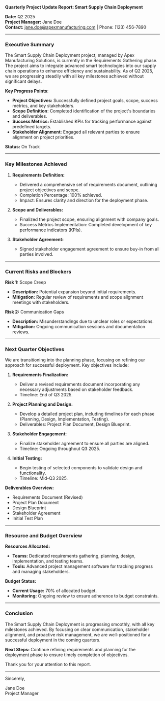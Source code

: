 

**Quarterly Project Update Report: Smart Supply Chain Deployment**

**Date:** Q2 2025  
**Project Manager:** Jane Doe  
**Contact:** jane.doe@apexmanufacturing.com | Phone: (123) 456-7890

---

### **Executive Summary**

The Smart Supply Chain Deployment project, managed by Apex Manufacturing Solutions, is currently in the Requirements Gathering phase. The project aims to integrate advanced smart technologies into our supply chain operations to enhance efficiency and sustainability. As of Q2 2025, we are progressing steadily with all key milestones achieved without significant delays.

**Key Progress Points:**
- **Project Objectives:** Successfully defined project goals, scope, success metrics, and key stakeholders.
- **Scope Definition:** Completed identification of the project's boundaries and deliverables.
- **Success Metrics:** Established KPIs for tracking performance against predefined targets.
- **Stakeholder Alignment:** Engaged all relevant parties to ensure alignment on project priorities.

**Status:** On Track

---

### **Key Milestones Achieved**

1. **Requirements Definition:**
   - Delivered a comprehensive set of requirements document, outlining project objectives and scope.
   - Completion Percentage: 100% achieved.
   - Impact: Ensures clarity and direction for the deployment phase.

2. **Scope and Deliverables:**
   - Finalized the project scope, ensuring alignment with company goals.
   - Success Metrics Implementation: Completed development of key performance indicators (KPIs).

3. **Stakeholder Agreement:**
   - Signed stakeholder engagement agreement to ensure buy-in from all parties involved.

---

### **Current Risks and Blockers**

**Risk 1:** Scope Creep  
- **Description:** Potential expansion beyond initial requirements.
- **Mitigation:** Regular review of requirements and scope alignment meetings with stakeholders.

**Risk 2:** Communication Gaps  
- **Description:** Misunderstandings due to unclear roles or expectations.
- **Mitigation:** Ongoing communication sessions and documentation reviews.

---

### **Next Quarter Objectives**

We are transitioning into the planning phase, focusing on refining our approach for successful deployment. Key objectives include:

1. **Requirements Finalization:**
   - Deliver a revised requirements document incorporating any necessary adjustments based on stakeholder feedback.
   - Timeline: End of Q3 2025.

2. **Project Planning and Design:**
   - Develop a detailed project plan, including timelines for each phase (Planning, Design, Implementation, Testing).
   - Deliverables: Project Plan Document, Design Blueprint.

3. **Stakeholder Engagement:**
   - Finalize stakeholder agreement to ensure all parties are aligned.
   - Timeline: Ongoing throughout Q3 2025.

4. **Initial Testing:**
   - Begin testing of selected components to validate design and functionality.
   - Timeline: Mid-Q3 2025.

**Deliverables Overview:**
- Requirements Document (Revised)
- Project Plan Document
- Design Blueprint
- Stakeholder Agreement
- Initial Test Plan

---

### **Resource and Budget Overview**

**Resources Allocated:**  
- **Teams:** Dedicated requirements gathering, planning, design, implementation, and testing teams.
- **Tools:** Advanced project management software for tracking progress and managing stakeholders.

**Budget Status:**  
- **Current Usage:** 70% of allocated budget.
- **Monitoring:** Ongoing review to ensure adherence to budget constraints.

---

### **Conclusion**

The Smart Supply Chain Deployment is progressing smoothly, with all key milestones achieved. By focusing on clear communication, stakeholder alignment, and proactive risk management, we are well-positioned for a successful deployment in the coming quarters.

**Next Steps:** Continue refining requirements and planning for the deployment phase to ensure timely completion of objectives.

Thank you for your attention to this report.

---

Sincerely,

Jane Doe  
Project Manager